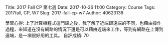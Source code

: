 Title: 2017 Fall CP 第七週
Date: 2017-10-26 11:00
Category: Course
Tags: 2017fall, CP, W7
Slug: 2017-fall-cp-w7
Author: 40623138


<!-- PELICAN_END_SUMMARY -->

學習心得: 上了計算機程式這門課之後，我了解了近端跟遠端的不同，也藉由操作過程，來知道在沒有網路的情況下還是可以藉由近端來工作，等到有網路在上傳到遠端，是一項很好用的工具。
自評成績: 70